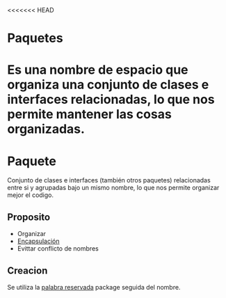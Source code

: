 <<<<<<< HEAD
# Paquetes

Es una nombre de espacio que organiza una conjunto de clases e interfaces relacionadas, lo que nos permite mantener las cosas organizadas.
=======
# Paquete
Conjunto de clases e interfaces (también otros paquetes) relacionadas entre si y agrupadas bajo un mismo nombre, lo que nos permite organizar mejor el codigo.

## Proposito
+ Organizar
+ [Encapsulación](Encapsulacion.md)
+ Evittar conflicto de nombres

## Creacion
Se utiliza la [palabra reservada](Palabras&#32;reservadas.md) package seguida del nombre.
